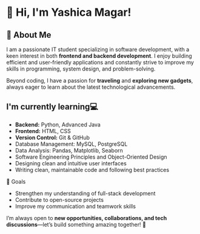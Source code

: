 # 👋 Hi, I'm Yashica Magar!  

## 🚀 About Me  
I am a passionate IT student specializing in software development, with a keen interest in both **frontend and backend development**.  I enjoy building efficient and user-friendly applications and constantly strive to improve my skills in programming, system design, and problem-solving.   

Beyond coding, I have a passion for **traveling** and **exploring new gadgets**, always eager to learn about the latest technological advancements.  

## I'm currently learning💻 
- **Backend:** Python, Advanced Java  
- **Frontend:** HTML, CSS  
- **Version Control:** Git & GitHub
- Database Management: MySQL, PostgreSQL
- Data Analysis: Pandas, Matplotlib, Seaborn
- Software Engineering Principles and Object-Oriented Design
- Designing clean and intuitive user interfaces
- Writing clean, maintainable code and following best practices

🌱 Goals
- Strengthen my understanding of full-stack development
- Contribute to open-source projects
- Improve my communication and teamwork skills



I’m always open to **new opportunities, collaborations, and tech discussions**—let’s build something amazing together! 🚀  

